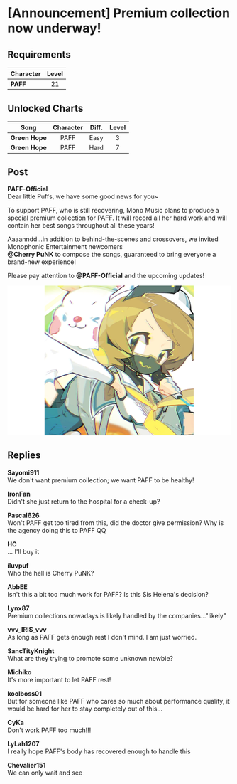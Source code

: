 # [Announcement] Premium collection now underway!
## Requirements
|Character|Level|
|---------|:---:|
|**PAFF** | 21  |

## Unlocked Charts
|     Song     |Character|Diff.|Level|
|--------------|:-------:|:---:|:---:|
|**Green Hope**|  PAFF   |Easy |  3  |
|**Green Hope**|  PAFF   |Hard |  7  |

## Post
**PAFF-Official**<br>
Dear little Puffs, we have some good news for you\~

To support PAFF, who is still recovering, Mono Music plans to produce a special premium collection for PAFF. It will record all her hard work and will contain her best songs throughout all these years!

Aaaanndd...in addition to behind\-the\-scenes and crossovers, we invited Monophonic Entertainment newcomers <br>
**@Cherry PuNK** to compose the songs, guaranteed to bring everyone a brand\-new experience!

Please pay attention to **@PAFF\-Official** and the upcoming updates!

![p1901.png](./attachments/p1901.png)
## Replies
**Sayomi911**<br>
We don't want premium collection; we want PAFF to be healthy!

**IronFan**<br>
Didn't she just return to the hospital for a check\-up?

**Pascal626**<br>
Won't PAFF get too tired from this, did the doctor give permission? Why is the agency doing this to PAFF QQ

**HC**<br>
... I'll buy it

**iluvpuf**<br>
Who the hell is Cherry PuNK?

**AbbEE**<br>
Isn't this a bit too much work for PAFF? Is this Sis Helena's decision?

**Lynx87**<br>
Premium collections nowadays is likely handled by the companies..."likely"

**vvv_IRIS_vvv**<br>
As long as PAFF gets enough rest I don't mind. I am just worried. 

**SancTityKnight**<br>
What are they trying to promote some unknown newbie?

**Michiko**<br>
It's more important to let PAFF rest!

**koolboss01**<br>
But for someone like PAFF who cares so much about performance quality, it would be hard for her to stay completely out of this...

**CyKa**<br>
Don't work PAFF too much!!!

**LyLah1207**<br>
I really hope PAFF's body has recovered enough to handle this

**Chevalier151**<br>
We can only wait and see

